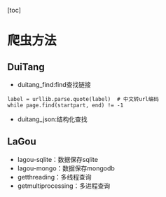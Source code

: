[toc]

# 爬虫方法

## DuiTang

- duitang_find:find查找链接

```
label = urllib.parse.quote(label)  # 中文转url编码
while page.find(startpart, end) != -1
```
- duitang_json:结构化查找

## LaGou

- lagou-sqlite：数据保存sqlite
- lagou-mongo：数据保存mongodb
- getthreading：多线程查询
- getmultiprocessing：多进程查询
